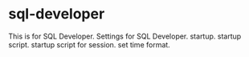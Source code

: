 # sql-developer
This is for SQL Developer. Settings for SQL Developer. startup. startup script. startup script for session. set time format.
